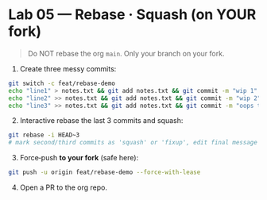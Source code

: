 
# Lab 05 — Rebase · Squash (on YOUR fork)

> Do NOT rebase the org `main`. Only your branch on your fork.

1) Create three messy commits:
```bash
git switch -c feat/rebase-demo
echo "line1" > notes.txt && git add notes.txt && git commit -m "wip 1"
echo "line2" >> notes.txt && git add notes.txt && git commit -m "wip 2"
echo "line3" >> notes.txt && git add notes.txt && git commit -m "oops typo"
```
2) Interactive rebase the last 3 commits and squash:
```bash
git rebase -i HEAD~3
# mark second/third commits as 'squash' or 'fixup', edit final message
```
3) Force‑push **to your fork** (safe here):
```bash
git push -u origin feat/rebase-demo --force-with-lease
```
4) Open a PR to the org repo.
